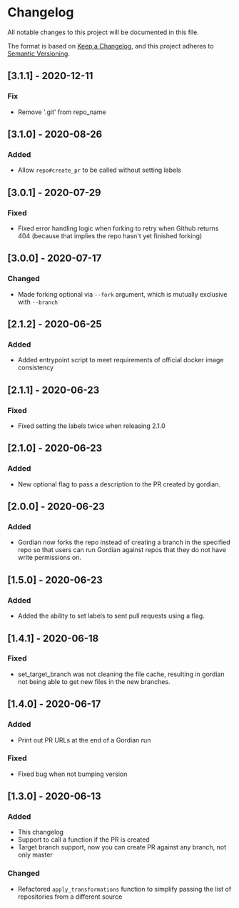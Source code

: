 # Changelog
All notable changes to this project will be documented in this file.

The format is based on [Keep a Changelog](https://keepachangelog.com),
and this project adheres to [Semantic Versioning](https://semver.org).

## [3.1.1] - 2020-12-11
### Fix
- Remove '.git' from repo_name

## [3.1.0] - 2020-08-26
### Added
- Allow `repo#create_pr` to be called without setting labels

## [3.0.1] - 2020-07-29
### Fixed
- Fixed error handling logic when forking to retry when Github returns 404 (because that implies the repo hasn't yet finished forking)

## [3.0.0] - 2020-07-17
### Changed
- Made forking optional via `--fork` argument, which is mutually exclusive with `--branch`

## [2.1.2] - 2020-06-25
### Added
 - Added entrypoint script to meet requirements of official docker image consistency

## [2.1.1] - 2020-06-23
### Fixed
- Fixed setting the labels twice when releasing 2.1.0

## [2.1.0] - 2020-06-23
### Added
- New optional flag to pass a description to the PR created by gordian.

## [2.0.0] - 2020-06-23
### Added
- Gordian now forks the repo instead of creating a branch in the specified repo so that users can run Gordian against repos that they do not have write permissions on.

## [1.5.0] - 2020-06-23
### Added
- Added the ability to set labels to sent pull requests using a flag.

## [1.4.1] - 2020-06-18
### Fixed
- set_target_branch was not cleaning the file cache, resulting in gordian not being able to get new files in the new branches.

## [1.4.0] - 2020-06-17
### Added
- Print out PR URLs at the end of a Gordian run
### Fixed
- Fixed bug when not bumping version

## [1.3.0] - 2020-06-13
### Added
- This changelog
- Support to call a function if the PR is created
- Target branch support, now you can create PR against any branch, not only master
### Changed
- Refactored `apply_transformations` function to simplify passing the list of repositories from a different source

